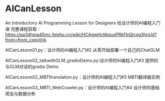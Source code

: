 # AICanLesson
An Introductory AI Programming Lesson for Designers 给设计师的AI编程入门课
完整课程获取：https://qa3dhma45mc.feishu.cn/wiki/HCAgwHcMoiusPRkFbQtcsg3hnUd?from=from_copylink

AICanLesson01.py：设计师的AI编程入门#2 从零开始部署一个自己的ChatGLM

AICanLesson02_talkwithGLM_gradioDemo.py:设计师的AI编程入门#3 提供的与GLM对话的gradio Demo

AICanLesson02_MBTItranslation.py：设计师的AI编程入门#3 MBTI翻译器实例

AICanLesson03_MBTI_WebCrawler.py：设计师的AI编程入门#4 设计师的基础爬虫与数据分析
